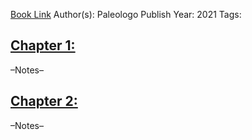 
[Book Link]()
Author(s): Paleologo
Publish Year: 2021
Tags:

## <u>Chapter 1: </u>
–Notes–


## <u>Chapter 2:</u>
–Notes–